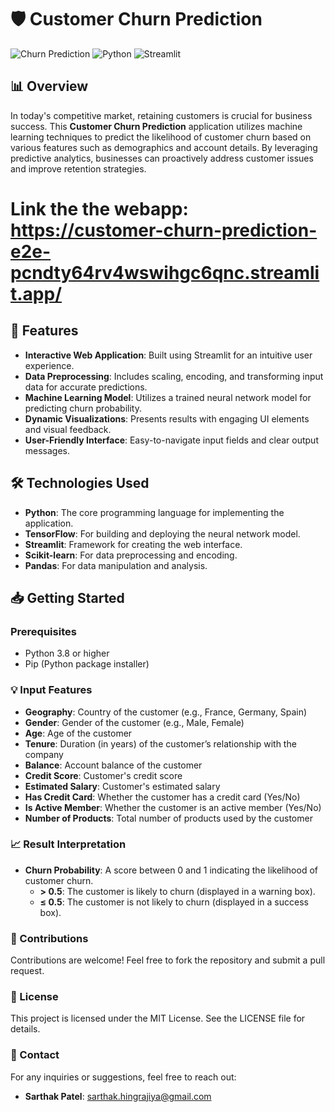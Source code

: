 # 🛡️ Customer Churn Prediction

![Churn Prediction](https://img.shields.io/badge/Churn%20Prediction-Model-blue.svg) 
![Python](https://img.shields.io/badge/Python-3.8%2B-green.svg) 
![Streamlit](https://img.shields.io/badge/Streamlit-v1.0%2B-orange.svg)

## 📊 Overview

In today's competitive market, retaining customers is crucial for business success. This **Customer Churn Prediction** application utilizes machine learning techniques to predict the likelihood of customer churn based on various features such as demographics and account details. By leveraging predictive analytics, businesses can proactively address customer issues and improve retention strategies.

# Link the the webapp: https://customer-churn-prediction-e2e-pcndty64rv4wswihgc6qnc.streamlit.app/

## 🚀 Features

- **Interactive Web Application**: Built using Streamlit for an intuitive user experience.
- **Data Preprocessing**: Includes scaling, encoding, and transforming input data for accurate predictions.
- **Machine Learning Model**: Utilizes a trained neural network model for predicting churn probability.
- **Dynamic Visualizations**: Presents results with engaging UI elements and visual feedback.
- **User-Friendly Interface**: Easy-to-navigate input fields and clear output messages.

## 🛠️ Technologies Used

- **Python**: The core programming language for implementing the application.
- **TensorFlow**: For building and deploying the neural network model.
- **Streamlit**: Framework for creating the web interface.
- **Scikit-learn**: For data preprocessing and encoding.
- **Pandas**: For data manipulation and analysis.

## 📥 Getting Started

### Prerequisites

- Python 3.8 or higher
- Pip (Python package installer)

### 💡 Input Features

- **Geography**: Country of the customer (e.g., France, Germany, Spain)
- **Gender**: Gender of the customer (e.g., Male, Female)
- **Age**: Age of the customer
- **Tenure**: Duration (in years) of the customer’s relationship with the company
- **Balance**: Account balance of the customer
- **Credit Score**: Customer's credit score
- **Estimated Salary**: Customer's estimated salary
- **Has Credit Card**: Whether the customer has a credit card (Yes/No)
- **Is Active Member**: Whether the customer is an active member (Yes/No)
- **Number of Products**: Total number of products used by the customer

### 📈 Result Interpretation

- **Churn Probability**: A score between 0 and 1 indicating the likelihood of customer churn.
  - **> 0.5**: The customer is likely to churn (displayed in a warning box).
  - **≤ 0.5**: The customer is not likely to churn (displayed in a success box).

### 🤝 Contributions

Contributions are welcome! Feel free to fork the repository and submit a pull request.

### 📜 License

This project is licensed under the MIT License. See the LICENSE file for details.

### 📧 Contact

For any inquiries or suggestions, feel free to reach out:
- **Sarthak Patel**: [sarthak.hingrajiya@gmail.com](mailto:sarthak.hingrajiya@gmail.com)
